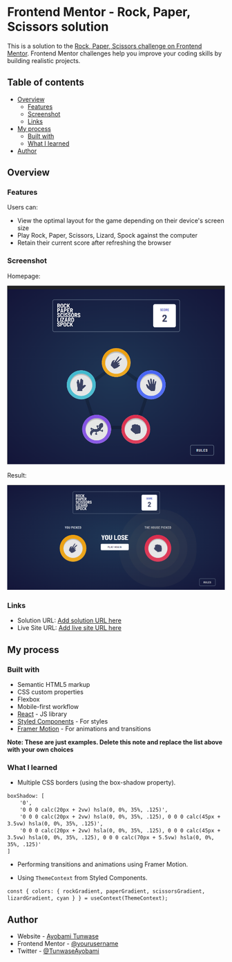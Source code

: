 # Frontend Mentor - Rock, Paper, Scissors solution

This is a solution to the [Rock, Paper, Scissors challenge on Frontend Mentor](https://www.frontendmentor.io/challenges/rock-paper-scissors-game-pTgwgvgH). Frontend Mentor challenges help you improve your coding skills by building realistic projects. 

## Table of contents

- [Overview](#overview)
  - [Features](#features)
  - [Screenshot](#screenshot)
  - [Links](#links)
- [My process](#my-process)
  - [Built with](#built-with)
  - [What I learned](#what-i-learned)
- [Author](#author)

## Overview

### Features

Users can:

- View the optimal layout for the game depending on their device's screen size
- Play Rock, Paper, Scissors, Lizard, Spock against the computer
- Retain their current score after refreshing the browser

### Screenshot

Homepage:

![Screenshot of home page](./public/screenshot.png)

Result:

![Screenshot showing the result of a round](./public/screenshot-result.png)



### Links

- Solution URL: [Add solution URL here](https://your-solution-url.com)
- Live Site URL: [Add live site URL here](https://your-live-site-url.com)

## My process

### Built with

- Semantic HTML5 markup
- CSS custom properties
- Flexbox
- Mobile-first workflow
- [React](https://reactjs.org/) - JS library
- [Styled Components](https://styled-components.com/) - For styles
- [Framer Motion](https://framer.com/) - For animations and transitions

**Note: These are just examples. Delete this note and replace the list above with your own choices**

### What I learned

- Multiple CSS borders (using the box-shadow property).

```box shadow animation using framer-motion
boxShadow: [
    '0',
    '0 0 0 calc(20px + 2vw) hsla(0, 0%, 35%, .125)',
    '0 0 0 calc(20px + 2vw) hsla(0, 0%, 35%, .125), 0 0 0 calc(45px + 3.5vw) hsla(0, 0%, 35%, .125)',
    '0 0 0 calc(20px + 2vw) hsla(0, 0%, 35%, .125), 0 0 0 calc(45px + 3.5vw) hsla(0, 0%, 35%, .125), 0 0 0 calc(70px + 5.5vw) hsla(0, 0%, 35%, .125)'
]
```

- Performing transitions and animations using Framer Motion.

- Using `ThemeContext` from Styled Components.

```
const { colors: { rockGradient, paperGradient, scissorsGradient, lizardGradient, cyan } } = useContext(ThemeContext);
```

## Author

- Website - [Ayobami Tunwase](https://github.com/ayobami11)
- Frontend Mentor - [@yourusername](https://www.frontendmentor.io/profile/yourusername)
- Twitter - [@TunwaseAyobami](https://www.twitter.com/TunwaseAyobami)
